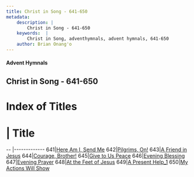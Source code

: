 ```yaml
---
title: Christ in Song - 641-650
metadata:
    description: |
        Christ in Song - 641-650
    keywords:  |
        Christ in Song, adventhymnals, advent hymnals, 641-650
    author: Brian Onang'o
---
```


#### Advent Hymnals
## Christ in Song - 641-650

# Index of Titles
# | Title                        
-- |-------------
641|[Here Am I, Send Me](/christ-in-song/CIS/601-700/641-650/Here-Am-I,-Send-Me)
642|[Pilgrims, On!](/christ-in-song/CIS/601-700/641-650/Pilgrims,-On!)
643|[A Friend in Jesus](/christ-in-song/CIS/601-700/641-650/A-Friend-in-Jesus)
644|[Courage, Brother!](/christ-in-song/CIS/601-700/641-650/Courage,-Brother!)
645|[Give to Us Peace](/christ-in-song/CIS/601-700/641-650/Give-to-Us-Peace)
646|[Evening Blessing](/christ-in-song/CIS/601-700/641-650/Evening-Blessing)
647|[Evening Prayer](/christ-in-song/CIS/601-700/641-650/Evening-Prayer)
648|[At the Feet of Jesus](/christ-in-song/CIS/601-700/641-650/At-the-Feet-of-Jesus)
649|[A Present Help_1](/christ-in-song/CIS/601-700/641-650/A-Present-Help_1)
650|[My Actions Will Show  ](/christ-in-song/CIS/601-700/641-650/My-Actions-Will-Show-)